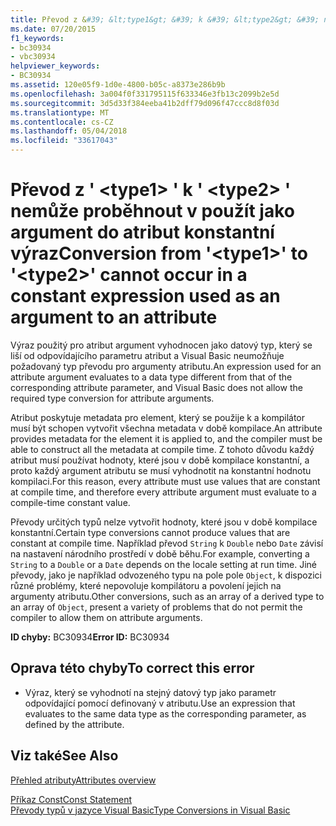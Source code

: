 ```yaml
---
title: Převod z &#39; &lt;type1&gt; &#39; k &#39; &lt;type2&gt; &#39; nemůže proběhnout v použít jako argument do atribut konstantní výraz
ms.date: 07/20/2015
f1_keywords:
- bc30934
- vbc30934
helpviewer_keywords:
- BC30934
ms.assetid: 120e05f9-1d0e-4800-b05c-a8373e286b9b
ms.openlocfilehash: 3a004f0f331795115f633346e3fb13c2099b2e5d
ms.sourcegitcommit: 3d5d33f384eeba41b2dff79d096f47ccc8d8f03d
ms.translationtype: MT
ms.contentlocale: cs-CZ
ms.lasthandoff: 05/04/2018
ms.locfileid: "33617043"
---
```

# <a name="conversion-from-39lttype1gt39-to-39lttype2gt39-cannot-occur-in-a-constant-expression-used-as-an-argument-to-an-attribute"></a><span data-ttu-id="bf242-102">Převod z &#39; &lt;type1&gt; &#39; k &#39; &lt;type2&gt; &#39; nemůže proběhnout v použít jako argument do atribut konstantní výraz</span><span class="sxs-lookup"><span data-stu-id="bf242-102">Conversion from &#39;&lt;type1&gt;&#39; to &#39;&lt;type2&gt;&#39; cannot occur in a constant expression used as an argument to an attribute</span></span>
<span data-ttu-id="bf242-103">Výraz použitý pro atribut argument vyhodnocen jako datový typ, který se liší od odpovídajícího parametru atribut a Visual Basic neumožňuje požadovaný typ převodu pro argumenty atributu.</span><span class="sxs-lookup"><span data-stu-id="bf242-103">An expression used for an attribute argument evaluates to a data type different from that of the corresponding attribute parameter, and Visual Basic does not allow the required type conversion for attribute arguments.</span></span>  
  
 <span data-ttu-id="bf242-104">Atribut poskytuje metadata pro element, který se použije k a kompilátor musí být schopen vytvořit všechna metadata v době kompilace.</span><span class="sxs-lookup"><span data-stu-id="bf242-104">An attribute provides metadata for the element it is applied to, and the compiler must be able to construct all the metadata at compile time.</span></span> <span data-ttu-id="bf242-105">Z tohoto důvodu každý atribut musí používat hodnoty, které jsou v době kompilace konstantní, a proto každý argument atributu se musí vyhodnotit na konstantní hodnotu kompilaci.</span><span class="sxs-lookup"><span data-stu-id="bf242-105">For this reason, every attribute must use values that are constant at compile time, and therefore every attribute argument must evaluate to a compile-time constant value.</span></span>  
  
 <span data-ttu-id="bf242-106">Převody určitých typů nelze vytvořit hodnoty, které jsou v době kompilace konstantní.</span><span class="sxs-lookup"><span data-stu-id="bf242-106">Certain type conversions cannot produce values that are constant at compile time.</span></span> <span data-ttu-id="bf242-107">Například převod `String` k `Double` nebo `Date` závisí na nastavení národního prostředí v době běhu.</span><span class="sxs-lookup"><span data-stu-id="bf242-107">For example, converting a `String` to a `Double` or a `Date` depends on the locale setting at run time.</span></span> <span data-ttu-id="bf242-108">Jiné převody, jako je například odvozeného typu na pole pole `Object`, k dispozici různé problémy, které nepovoluje kompilátoru a povolení jejich na argumenty atributu.</span><span class="sxs-lookup"><span data-stu-id="bf242-108">Other conversions, such as an array of a derived type to an array of `Object`, present a variety of problems that do not permit the compiler to allow them on attribute arguments.</span></span>  
  
 <span data-ttu-id="bf242-109">**ID chyby:** BC30934</span><span class="sxs-lookup"><span data-stu-id="bf242-109">**Error ID:** BC30934</span></span>  
  
## <a name="to-correct-this-error"></a><span data-ttu-id="bf242-110">Oprava této chyby</span><span class="sxs-lookup"><span data-stu-id="bf242-110">To correct this error</span></span>  
  
-   <span data-ttu-id="bf242-111">Výraz, který se vyhodnotí na stejný datový typ jako parametr odpovídající pomocí definovaný v atributu.</span><span class="sxs-lookup"><span data-stu-id="bf242-111">Use an expression that evaluates to the same data type as the corresponding parameter, as defined by the attribute.</span></span>  
  
## <a name="see-also"></a><span data-ttu-id="bf242-112">Viz také</span><span class="sxs-lookup"><span data-stu-id="bf242-112">See Also</span></span>  
 [<span data-ttu-id="bf242-113">Přehled atributy</span><span class="sxs-lookup"><span data-stu-id="bf242-113">Attributes overview</span></span>](~/docs/visual-basic/programming-guide/concepts/attributes/index.md)  
   
 [<span data-ttu-id="bf242-114">Příkaz Const</span><span class="sxs-lookup"><span data-stu-id="bf242-114">Const Statement</span></span>](../../visual-basic/language-reference/statements/const-statement.md)  
 [<span data-ttu-id="bf242-115">Převody typů v jazyce Visual Basic</span><span class="sxs-lookup"><span data-stu-id="bf242-115">Type Conversions in Visual Basic</span></span>](../../visual-basic/programming-guide/language-features/data-types/type-conversions.md)
